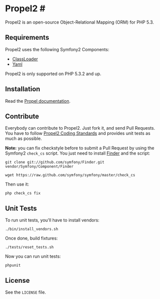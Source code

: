 # Propel2 #

Propel2 is an open-source Object-Relational Mapping (ORM) for PHP 5.3.


## Requirements ##

Propel2 uses the following Symfony2 Components:

* [ClassLoader](https://github.com/symfony/ClassLoader)
* [Yaml](https://github.com/symfony/Yaml)

Propel2 is only supported on PHP 5.3.2 and up.


## Installation ##

Read the [Propel documentation](http://www.propelorm.org/).


## Contribute ##

Everybody can contribute to Propel2. Just fork it, and send Pull Requests.
You have to follow [Propel2 Coding Standards](http://github.com/propelorm/Propel2/issues/2) and provides unit tests as much as possible.

**Note:** you can fix checkstyle before to submit a Pull Request by using the Symfony2 `check_cs` script.
You just need to install [Finder](http://github.com/symfony/Finder) and the script:

    git clone git://github.com/symfony/Finder.git vendor/Symfony/Component/Finder

    wget https://raw.github.com/symfony/symfony/master/check_cs

Then use it:

    php check_cs fix


## Unit Tests ##

To run unit tests, you'll have to install vendors:

    ./bin/install_vendors.sh

Once done, build fixtures:

    ./tests/reset_tests.sh

Now you can run unit tests:

    phpunit


## License ##

See the `LICENSE` file.
